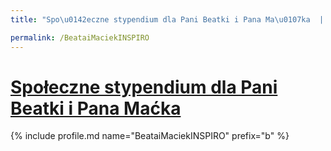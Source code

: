 ```yaml
---
title: "Spo\u0142eczne stypendium dla Pani Beatki i Pana Ma\u0107ka  | Patromierz"

permalink: /BeataiMaciekINSPIRO
---
```


# [Społeczne stypendium dla Pani Beatki i Pana Maćka ](https://patronite.pl/BeataiMaciekINSPIRO)

{% include profile.md name="BeataiMaciekINSPIRO" prefix="b" %}
